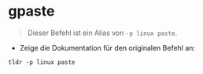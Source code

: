 # gpaste

> Dieser Befehl ist ein Alias von `-p linux paste`.

- Zeige die Dokumentation für den originalen Befehl an:

`tldr -p linux paste`
